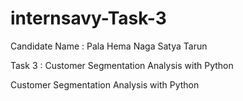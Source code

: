 # internsavy-Task-3

Candidate Name : Pala Hema Naga Satya Tarun

Task 3 : Customer Segmentation Analysis with Python

Customer Segmentation Analysis with Python
